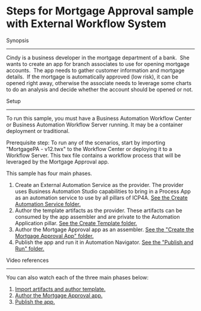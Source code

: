 # Steps for Mortgage Approval sample with External Workflow System

Synopsis
___
Cindy is a business developer in the mortgage department of a bank.  She wants to create an app for branch associates to use for opening mortgage accounts.  The app needs to gather customer information and mortgage details.  If the mortgage is automatically approved (low risk), it can be opened right away, otherwise the associate needs to leverage some charts to do an analysis and decide whether the account should be opened or not. 

Setup
___
To run this sample, you must have a Business Automation Workflow Center or Business Automation Workflow Server running.  It may be a container deployment or traditional.  

Prerequisite step: To run any of the scenarios, start by importing "MortgagePA - v12.twx" to the Workflow Center or deploying it to a Workflow Server. This twx file contains a workflow process that will be leveraged by the Mortgage Approval app.

This sample has four main phases.
1. Create an External Automation Service as the provider.  The provider uses Business Automation Studio capabilities to bring in a Process App as an automation service to use by all pillars of ICP4A.  [See the Create Automation Service folder.](./Create%20Automation%20Service)
2. Author the template artifacts as the provider.  These artifacts can be consumed by the app assembler and are private to the Automation Application pillar. [See the Create Template folder.](./Create%20Template)
3. Author the Mortgage Approval app as an assembler.
   [See the "Create the Mortgage Approval App" folder.](./Create%20the%20Mortgage%20Approval%20App)
4. Publish the app and run it in Automation Navigator.
   [See the "Publish and Run" folder.](./Publish%20and%20Run)
  
Video references
___
You can also watch each of the three main phases below:
1. [Import artifacts and author template.](http://ibm.biz/Bdz7zi1)
2. [Author the Mortgage Approval app. ](http://ibm.biz/Bdz7zj)
3. [Publish the app.](http://ibm.biz/Bdz75P)
